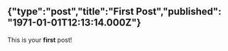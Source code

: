 {"type":"post","title":"First Post","published": "1971-01-01T12:13:14.000Z"}
---
This is your __first__ post!

